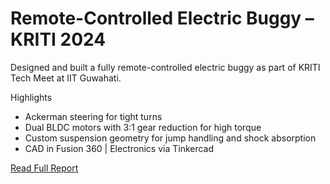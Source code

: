 # Remote-Controlled Electric Buggy – KRITI 2024

Designed and built a fully remote-controlled electric buggy as part of KRITI Tech Meet at IIT Guwahati.

Highlights
- Ackerman steering for tight turns  
- Dual BLDC motors with 3:1 gear reduction for high torque  
- Custom suspension geometry for jump handling and shock absorption  
- CAD in Fusion 360 | Electronics via Tinkercad

[Read Full Report](./Automobile_ps_kriti_24.pdf)
